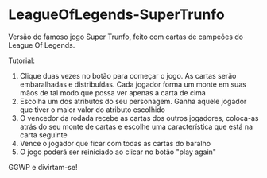 # LeagueOfLegends-SuperTrunfo
Versão do famoso jogo Super Trunfo, feito com cartas de campeões do League Of Legends. 

Tutorial:

1) Clique duas vezes no botão para começar o jogo. As cartas serão embaralhadas e distribuídas. Cada jogador forma um monte em suas mãos de tal modo que possa 
ver apenas a carta de cima
2) Escolha um dos atributos do seu personagem. Ganha aquele jogador que tiver o maior valor do atributo escolhido
3) O vencedor da rodada recebe as cartas dos outros jogadores, coloca-as atrás do seu monte de cartas e escolhe uma característica que está na carta seguinte
4) Vence o jogador que ficar com todas as cartas do baralho
5) O jogo poderá ser reiniciado ao clicar no botão "play again"

GGWP e divirtam-se!

